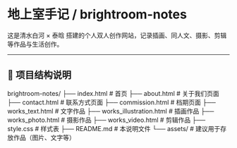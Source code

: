 # 地上室手记 / brightroom-notes

这是清水白河 × 泰晗 搭建的个人双人创作网站，记录插画、同人文、摄影、剪辑等作品与生活创作。

---

## 📁 项目结构说明

brightroom-notes/
├── index.html # 首页
├── about.html # 关于我们页面
├── contact.html # 联系方式页面
├── commission.html # 档期页面
├── works_text.html # 文字作品
├── works_illustration.html # 插画作品
├── works_photo.html # 摄影作品
├── works_video.html # 剪辑作品
├── style.css # 样式表
├── README.md # 本说明文件
└── assets/ # 建议用于存放作品（图片、文字等）
